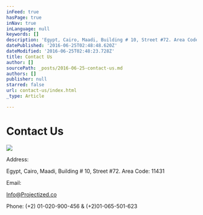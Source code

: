 ```yaml
---
inFeed: true
hasPage: true
inNav: true
inLanguage: null
keywords: []
description: 'Egypt, Cairo, Maadi, Building # 10, Street #72. Area Code: 11431'
datePublished: '2016-06-25T02:48:48.620Z'
dateModified: '2016-06-25T02:48:23.728Z'
title: Contact Us
author: []
sourcePath: _posts/2016-06-25-contact-us.md
authors: []
publisher: null
starred: false
url: contact-us/index.html
_type: Article

---
```

# Contact Us
![](https://the-grid-user-content.s3-us-west-2.amazonaws.com/a9d80021-f2e4-4f7b-bff8-5238f8ef04f3.jpg)

Address:

Egypt, Cairo, Maadi, Building \# 10, Street \#72\. Area Code: 11431

Email:

Info@Projectized.co

Phone: (+2) 01-020-900-456 & (+2)01-065-501-623